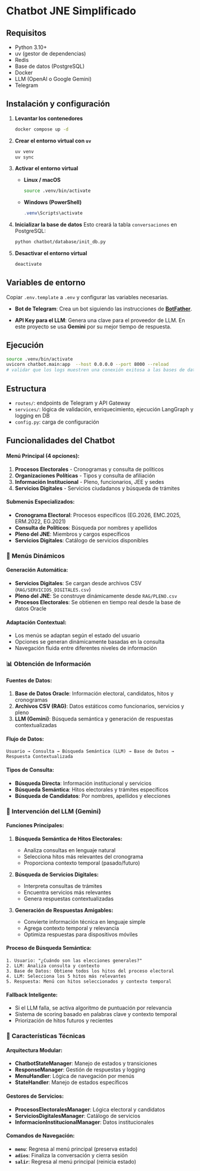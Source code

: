 # Chatbot JNE Simplificado

## Requisitos
- Python 3.10+
- uv (gestor de dependencias)
- Redis
- Base de datos (PostgreSQL)
- Docker
- LLM (OpenAI o Google Gemini)
- Telegram

## Instalación y configuración
1. **Levantar los contenedores**

   ```bash
   docker compose up -d
   ```

2. **Crear el entorno virtual con `uv`**

   ```bash
   uv venv
   uv sync
   ```

3. **Activar el entorno virtual**

   * **Linux / macOS**

     ```bash
     source .venv/bin/activate
     ```
   * **Windows (PowerShell)**

     ```powershell
     .venv\Scripts\activate
     ```

4. **Inicializar la base de datos**
   Esto creará la tabla `conversaciones` en PostgreSQL:

   ```bash
   python chatbot/database/init_db.py
   ```

5. **Desactivar el entorno virtual**

   ```bash
   deactivate
   ```

## Variables de entorno
Copiar `.env.template` a `.env` y configurar las variables necesarias.

* **Bot de Telegram**:
  Crea un bot siguiendo las instrucciones de [**BotFather**](https://telegram.me/botfather).

* **API Key para el LLM**:
  Genera una clave para el proveedor de LLM. En este proyecto se usa **Gemini** por su mejor tiempo de respuesta.

## Ejecución
```bash
source .venv/bin/activate
uvicorn chatbot.main:app  --host 0.0.0.0 --port 8000 --reload
# validar que los logs muestren una conexión exitosa a las bases de datos
```

## Estructura
- `routes/`: endpoints de Telegram y API Gateway
- `services/`: lógica de validación, enriquecimiento, ejecución LangGraph y logging en DB
- `config.py`: carga de configuración

## Funcionalidades del Chatbot

#### **Menú Principal (4 opciones):**
1. **Procesos Electorales** - Cronogramas y consulta de políticos
2. **Organizaciones Políticas** - Tipos y consulta de afiliación
3. **Información Institucional** - Pleno, funcionarios, JEE y sedes
4. **Servicios Digitales** - Servicios ciudadanos y búsqueda de trámites

#### **Submenús Especializados:**
- **Cronograma Electoral**: Procesos específicos (EG.2026, EMC.2025, ERM.2022, EG.2021)
- **Consulta de Políticos**: Búsqueda por nombres y apellidos
- **Pleno del JNE**: Miembros y cargos específicos
- **Servicios Digitales**: Catálogo de servicios disponibles

### 🔄 **Menús Dinámicos**

#### **Generación Automática:**
- **Servicios Digitales**: Se cargan desde archivos CSV (`RAG/SERVICIOS_DIGITALES.csv`)
- **Pleno del JNE**: Se construye dinámicamente desde `RAG/PLENO.csv`
- **Procesos Electorales**: Se obtienen en tiempo real desde la base de datos Oracle

#### **Adaptación Contextual:**
- Los menús se adaptan según el estado del usuario
- Opciones se generan dinámicamente basadas en la consulta
- Navegación fluida entre diferentes niveles de información

### 📊 **Obtención de Información**

#### **Fuentes de Datos:**
1. **Base de Datos Oracle**: Información electoral, candidatos, hitos y cronogramas
2. **Archivos CSV (RAG)**: Datos estáticos como funcionarios, servicios y pleno
3. **LLM (Gemini)**: Búsqueda semántica y generación de respuestas contextualizadas

#### **Flujo de Datos:**
```
Usuario → Consulta → Búsqueda Semántica (LLM) → Base de Datos → Respuesta Contextualizada
```

#### **Tipos de Consulta:**
- **Búsqueda Directa**: Información institucional y servicios
- **Búsqueda Semántica**: Hitos electorales y trámites específicos
- **Búsqueda de Candidatos**: Por nombres, apellidos y elecciones

### 🧠 **Intervención del LLM (Gemini)**

#### **Funciones Principales:**
1. **Búsqueda Semántica de Hitos Electorales:**
   - Analiza consultas en lenguaje natural
   - Selecciona hitos más relevantes del cronograma
   - Proporciona contexto temporal (pasado/futuro)

2. **Búsqueda de Servicios Digitales:**
   - Interpreta consultas de trámites
   - Encuentra servicios más relevantes
   - Genera respuestas contextualizadas

3. **Generación de Respuestas Amigables:**
   - Convierte información técnica en lenguaje simple
   - Agrega contexto temporal y relevancia
   - Optimiza respuestas para dispositivos móviles

#### **Proceso de Búsqueda Semántica:**
```
1. Usuario: "¿Cuándo son las elecciones generales?"
2. LLM: Analiza consulta y contexto
3. Base de Datos: Obtiene todos los hitos del proceso electoral
4. LLM: Selecciona los 5 hitos más relevantes
5. Respuesta: Menú con hitos seleccionados y contexto temporal
```

#### **Fallback Inteligente:**
- Si el LLM falla, se activa algoritmo de puntuación por relevancia
- Sistema de scoring basado en palabras clave y contexto temporal
- Priorización de hitos futuros y recientes

### 🎯 **Características Técnicas**

#### **Arquitectura Modular:**
- **ChatbotStateManager**: Manejo de estados y transiciones
- **ResponseManager**: Gestión de respuestas y logging
- **MenuHandler**: Lógica de navegación por menús
- **StateHandler**: Manejo de estados específicos

#### **Gestores de Servicios:**
- **ProcesosElectoralesManager**: Lógica electoral y candidatos
- **ServiciosDigitalesManager**: Catálogo de servicios
- **InformacionInstitucionalManager**: Datos institucionales

#### **Comandos de Navegación:**
- **`menu`**: Regresa al menú principal (preserva estado)
- **`adios`**: Finaliza la conversación y cierra sesión
- **`salir`**: Regresa al menú principal (reinicia estado)

